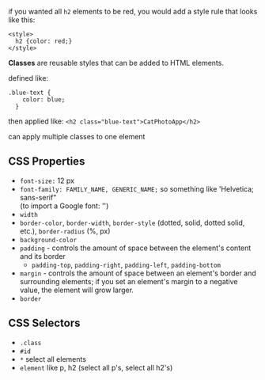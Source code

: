 if you wanted all `h2` elements to be red, you would add a style rule that looks like this:

```
<style>
  h2 {color: red;}
</style>
```

**Classes** are reusable styles that can be added to HTML elements.

defined like:
```
.blue-text {
    color: blue;
  }
```

then applied like:
`<h2 class="blue-text">CatPhotoApp</h2>`

can apply multiple classes to one element

## CSS Properties

- `font-size:` 12 px  
- `font-family: FAMILY_NAME, GENERIC_NAME;` so something like 'Helvetica; sans-serif"  
(to import a Google font: '<link href="https://fonts.googleapis.com/css?family=FONT_NAME" rel="stylesheet" type="text/css">')
- `width`
- `border-color`, `border-width`, `border-style` (dotted, solid, dotted solid, etc.), `border-radius` (%, px)
- `background-color`
- `padding` - controls the amount of space between the element's content and its border
  - `padding-top`, `padding-right`, `padding-left`, `padding-bottom`
- `margin` - controls the amount of space between an element's border and surrounding elements; if you set an element's margin to a negative value, the element will grow larger.
- `border`

## CSS Selectors

- `.class`
- `#id`
- `*` select all elements
- `element` like p, h2 (select all p's, select all h2's)
